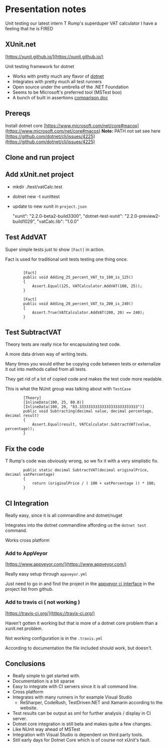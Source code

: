 # Presentation notes

Unit testing our latest intern T Rump's superduper VAT calculator
I have a feeling that he is FIRED


## XUnit.net

[https://xunit.github.io/](https://xunit.github.io/)

Unit testing framework for dotnet

* Works with pretty much any flavor of [dotnet](https://xunit.github.io/#runners)
* Integrates with pretty much all test runners
* Open source under the umbrella of the .NET Foundation
* Seems to be Microsoft's preferred tool (MSTest boo)
* A bunch of built in assertions [comparison doc](https://xunit.github.io/docs/comparisons.html)

## Prereqs

Install dotnet core [https://www.microsoft.com/net/core#macos](https://www.microsoft.com/net/core#macos)
**Note:** PATH not set see here [https://github.com/dotnet/cli/issues/4225](https://github.com/dotnet/cli/issues/4225)

## Clone and run project
## Add xUnit.net project

* mkdir ./test/vatCalc.test
* dotnet new -t xunittest

* update to new xunit in `project.json`

    "xunit": "2.2.0-beta2-build3300",
    "dotnet-test-xunit": "2.2.0-preview2-build1029",
    "vatCalc.lib": "1.0.0"

## Test AddVAT

Super simple tests just to show `[Fact]` in action.

Fact is used for traditional unit tests testing one thing once.
```

        [Fact]
        public void Adding_25_percent_VAT_to_100_is_125() 
        {
            Assert.Equal(125, VATCalculator.AddVAT(100, 25));
        }

        [Fact]
        public void Adding_20_percent_VAT_to_200_is_240() 
        {
            Assert.True(VATCalculator.AddVAT(200, 20) == 240);
        }

```
## Test SubtractVAT

Theory tests are really nice for encapsulating test code.

A more data driven way of writing tests.  

Many times you would either be copying code between tests or externalize it out into methods called from all tests.

They get rid of a lot of copied code and makes the test code more readable.

This is what the NUnit group was talking about with `TestCase`

```
        [Theory]
        [InlineData(100, 25, 80.0)]
        [InlineData(100, 20, "83.33333333333333333333333333")]
        public void Subtracting(decimal value, decimal percentage, decimal result)
        {
            Assert.Equal(result, VATCalculator.SubtractVAT(value, percentage));
        }
```

## Fix the code

T Rump's code was obviously wrong, so we fix it with a very simplistic fix.

```
        public static decimal SubtractVAT(decimal originalPrice, decimal vatPercentage)
        {    
            return (originalPrice / ( 100 + vatPercentage )) * 100;
        }
```

## CI Integration

Really easy, since it is all commandline and dotnet/nuget

Integrates into the dotnet commandline affording us the `dotnet test` command.

Works cross platform

### Add to AppVeyor

[https://www.appveyor.com/](https://www.appveyor.com/)

Really easy setup through `appveyor.yml`

Just need to go in and find the project in the [appveyor ci interface](https://ci.appveyor.com) in the project list from github. 

### Add to travis ci ( not working )

[https://travis-ci.org/](https://travis-ci.org/)

Haven't gotten it working but that is more of a dotnet core problem than a xunit.net problem. 

Not working configuration is in the `.travis.yml`

According to documentation the file included should work, but doesn't. 

## Conclusions

* Really simple to get started with.
* Documentation is a bit sparse
* Easy to integrate with CI servers since it is all command line.
* Cross platform
* Integrates with many runners in for example Visual Studio
    * ReSharper, CodeRush, TestDriven.NET and Xamarin according to the website.
* Test results can be output as xml for further analysis / display in CI server.
* Dotnet core integration is still beta and makes quite a few changes.
* Like NUnit way ahead of MSTest
* Integration with Visual Studio is dependent on third party tools.
* Still early days for Dotnet Core which is of course not xUnit's fault.